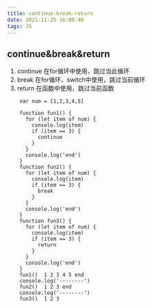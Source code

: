 ```yaml
---
title: continue-break-return
date: 2021-11-25 16:08:48
tags: JS
---
```


## continue&break&return

1. continue 在for循环中使用，跳过当此循环
2. break 在for循环、switch中使用，跳过当前循环
3. return 在函数中使用，跳过当前函数

````
    var num = [1,2,3,4,5]

    function fun1() {
      for (let item of num) {
        console.log(item)
        if (item == 3) {
          continue
        }
      }
      console.log('end')
    }
    function fun2() {
      for (let item of num) {
        console.log(item)
        if (item == 3) {
          break
        }
      }
      console.log('end')
    }
    function fun3() {
      for (let item of num) {
        console.log(item)
        if (item == 3) {
          return
        }
      }
      console.log('end')
    }
    fun1()  1 2 3 4 5 end
    console.log('--------')
    fun2()  1 2 3 end
    console.log('--------')
    fun3()  1 2 3
````